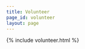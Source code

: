 ```yaml
---
title: Volunteer
page_id: volunteer
layout: page
---
```


<div>
	{% include volunteer.html %}
</div>